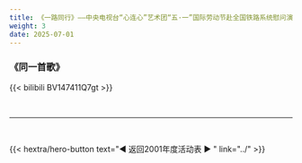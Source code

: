 ```yaml
---
title: 《一路同行》——中央电视台“心连心”艺术团“五·一”国际劳动节赴全国铁路系统慰问演出
weight: 3
date: 2025-07-01
---
```


### 《同一首歌》

{{< bilibili BV147411Q7gt >}}

<br>
<hr>
<br>

{{< hextra/hero-button text="◀ 返回2001年度活动表 ▶ " link="../" >}}